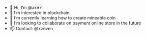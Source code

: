 - 👋 Hi, I’m @axe7
- 👀 I’m interested in blockchain
- 🌱 I’m currently learning how to create mineable coin
- 💞️ I’m looking to collaborate on payment online store in the future
- 📫 Contact: @xzeven

<!---
axe7/axe7 is a ✨ special ✨ repository because its `README.md` (this file) appears on your GitHub profile.
You can click the Preview link to take a look at your changes.
--->
